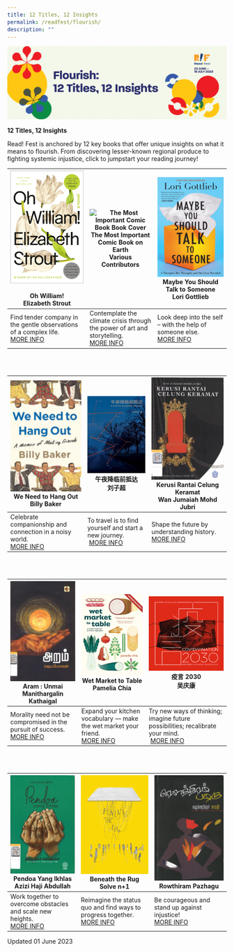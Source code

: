 ```yaml
---
title: 12 Titles, 12 Insights
permalink: /readfest/flourish/
description: ""
---
```

![banner RF](\images\RF23\rf23_flourish.png)

**12 Titles, 12 Insights**

Read! Fest is anchored by 12 key books that offer unique insights on what it means to flourish. From discovering lesser-known regional produce to fighting systemic injustice, click to jumpstart your reading journey!


| ![Oh! William book cover](/images/RF23/oh%20william.jpg)<br><br>**Oh William!**<br>Elizabeth Strout | ![The Most Important Comic Book Book Cover](/images/RF23/the%20most%20important%20comic%20book.png)<br>**The Most Important Comic Book on Earth**<br> Various Contributors | ![Maybe You Should Talk to Someone](/images/RF23/maybe%20you%20should.jpg)<br>**Maybe You Should Talk to Someone** <br>Lori Gottlieb |
| -------- | -------- | -------- |
| Find tender company in the gentle observations of a complex life.&nbsp;<br> [MORE INFO](https://go.gov.sg/rf23-rp1) | Contemplate the climate crisis through the power of art and storytelling. <br>[MORE INFO](https://go.gov.sg/rf23-rp4)| Look deep into the self – with the help of someone else. <br> [MORE INFO](https://go.gov.sg/rf23-rp2)|

<br>
<br>

| ![We Need to Hang Out Book Cover](/images/RF23/we%20need%20to%20hang%20out.png)<br> **We Need to Hang Out** <br> Billy Baker | ![Central European Odyssey Book Cover](/images/RF23/central%20european.png)<br> **午夜降临前抵达**<br>刘子超 |  ![Kerusi Book Cover](/images/RF23/kerusi.png)<br> **Kerusi Rantai Celung Keramat**<br> Wan Jumaiah Mohd Jubri |
| -------- | -------- | -------- |
| Celebrate companionship and connection in a noisy world. <br> [MORE INFO](https://go.gov.sg/rf23-rp3) | To travel is to find yourself and start a new journey. <br>&nbsp;[MORE INFO](https://go.gov.sg/rf23-rp5)     | Shape the future by understanding history. <br> [MORE INFO](https://go.gov.sg/rf23-rp9)     |

<br>
<br>


|![Aram Tamil Title 2](/images/RF23/aram2%20tamil%20title.png)<br> **Aram : Unmai Manithargalin Kathaigal**<br>  | ![Wet Market to Table Book Cover](/images/RF23/wet%20market%20to%20table.png) <br> **Wet Market to Table**<br> Pamelia Chia | ![Covidivination 2030](/images/RF23/covidivination.png) <br> **疫言 2030** <br>吴庆康 |
| -------- | -------- | -------- |
| Morality need not be compromised in the pursuit of success.&nbsp;<br> [MORE INFO](https://go.gov.sg/rf23-rp11)| Expand your kitchen vocabulary — make the wet market your friend. <br>[MORE INFO](https://go.gov.sg/rf23-rp6)| Try new ways of thinking; imagine future possibilities; recalibrate your mind. <br>&nbsp;[MORE INFO](https://go.gov.sg/rf23-rp10)     |

<br>
<br>


| ![Pendoa Book Cover](/images/RF23/pendoa.png) <br> **Pendoa Yang Ikhlas** <br> Azizi Haji Abdullah |  ![beneath the rug book cover](/images/RF23/beneath%20the%20rug.png)<br> **Beneath the Rug** <br> Solve n+1 | ![Rowthiram Pazhagu](/images/RF23/rowthiram%20pazhagu.png)<br> **Rowthiram Pazhagu** |
| -------- | -------- | -------- |
| Work together to overcome obstacles and scale new heights.&nbsp;<br> [MORE INFO](https://go.gov.sg/rf23-rp8)| Reimagine the status quo and find ways to progress together. <br>[MORE INFO](https://go.gov.sg/rf23-rp7)| Be courageous and stand up against injustice! <br> [MORE INFO](https://go.gov.sg/rf23-rp12) |





Updated 01 June 2023